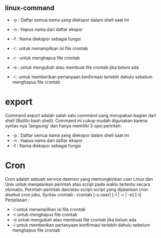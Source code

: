 ## linux-command

* -p : Daftar semua nama yang diekspor dalam shell saat ini
* -n : Hapus nama dari daftar ekspor
* -f : Nama diekspor sebagai fungsi

* -l : untuk menampilkan isi file crontab
* -r : untuk menghapus file crontab
* -e : untuk mengubah atau membuat file crontab jika belum ada
* -i : untuk memberikan pertanyaan konfirmasi terlebih dahulu sebelum menghapus file crontab






# export
Command export adalah salah satu command yang merupakan bagian dari shell (BuiltIn bash shell). Command ini cukup mudah digunakan karena syntax nya 'langsung' dan hanya memiliki 3 opsi perintah:

* -p : Daftar semua nama yang diekspor dalam shell saat ini
* -n : Hapus nama dari daftar ekspor
* -f : Nama diekspor sebagai fungsi

# Cron
Cron adalah sebuah service daemon yang memungkinkan user Linux dan Unix untuk menjalankan perintah atau script pada waktu tertentu secara otomatis. Perintah-perintah dan/atau script-script yang dijalankan cron disebut cron jobs. Syntax crontab : crontab [-u user] [-l | -r | -e] [-i] Penjelasan :

* -l untuk menampilkan isi file crontab
* -r untuk menghapus file crontab
* -e untuk mengubah atau membuat file crontab jika belum ada
* -i untuk memberikan pertanyaan konfirmasi terlebih dahulu sebelum menghapus file crontab
